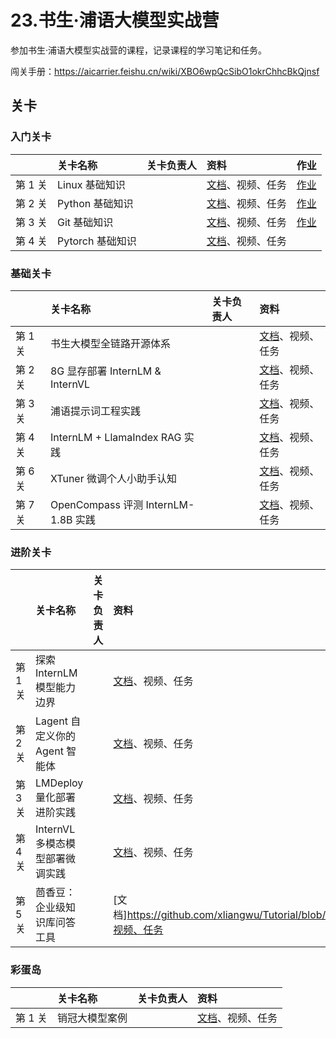 # 23.书生·浦语大模型实战营

参加书生·浦语大模型实战营的课程，记录课程的学习笔记和任务。

闯关手册：https://aicarrier.feishu.cn/wiki/XBO6wpQcSibO1okrChhcBkQjnsf

## 关卡

### 入门关卡

||关卡名称|关卡负责人|资料|作业|
|:-----|:----|:----|:-----|:-----|
|第 1 关| Linux 基础知识 ||[文档](https://github.com/xliangwu/Tutorial/blob/camp3/docs/L0/Linux)、视频、任务|[作业](./大模型实战营/01-L0第一关.md)|
|第 2 关| Python 基础知识 | | [文档](https://github.com/xliangwu/Tutorial/blob/camp3/docs/L0/Python)、视频、任务 |[作业](./大模型实战营/02-L0第二关.md)|
|第 3 关| Git 基础知识||[文档](https://github.com/xliangwu/Tutorial/blob/camp3/docs/L0/Git)、视频、任务|[作业](./大模型实战营/03-L0第三关.md)|
|第 4 关| Pytorch 基础知识|| [文档](https://github.com/xliangwu/Tutorial/blob/camp3/docs/L0/PyTorch)、视频、任务 ||


### 基础关卡


||关卡名称|关卡负责人|资料|
|:-----|:----|:----|:-----|
|第 1 关| 书生大模型全链路开源体系 ||[文档](https://github.com/xliangwu/Tutorial/blob/camp3/docs/L1/ToolChain)、视频、任务|
|第 2 关| 8G 显存部署 InternLM & InternVL | | [文档](https://github.com/xliangwu/Tutorial/blob/camp3/docs/L1/HelloIntern)、视频、任务 |
|第 3 关| 浦语提示词工程实践 ||[文档](https://github.com/xliangwu/Tutorial/blob/camp3/docs/L1/Prompt)、视频、任务|
|第 4 关| InternLM + LlamaIndex RAG 实践 || [文档](https://github.com/xliangwu/Tutorial/blob/camp3/docs/L1/LlamaIndex)、视频、任务 |
|第 6 关| XTuner 微调个人小助手认知 || [文档](https://github.com/xliangwu/Tutorial/blob/camp3/docs/L1/XTuner)、视频、任务 |
|第 7 关| OpenCompass 评测 InternLM-1.8B 实践 || [文档](OpenCompass)、视频、任务 |



### 进阶关卡

||关卡名称|关卡负责人|资料|
|:-----|:----|:----|:-----|
|第 1 关| 探索 InternLM 模型能力边界 ||[文档](https://github.com/xliangwu/Tutorial/blob/camp3/docs/L2/BadCase)、视频、任务|
|第 2 关| Lagent 自定义你的 Agent 智能体 | | [文档](https://github.com/xliangwu/Tutorial/blob/camp3/docs/L2/Lagent)、视频、任务 |
|第 3 关| LMDeploy 量化部署进阶实践 ||[文档](https://github.com/xliangwu/Tutorial/blob/camp3/docs/L2/LMDeploy)、视频、任务|
|第 4 关| InternVL 多模态模型部署微调实践 || [文档](https://github.com/xliangwu/Tutorial/blob/camp3/docs/L2/LMDeploy)、视频、任务 |
|第 5 关| 茴香豆：企业级知识库问答工具|| [文档]https://github.com/xliangwu/Tutorial/blob/camp3/(docs/L2/Huixiangdou)、视频、任务 |


### 彩蛋岛

||关卡名称|关卡负责人|资料|
|:-----|:----|:----|:-----|
|第 1 关| 销冠大模型案例 ||[文档](docs/EasterEgg/StreamerSales)、视频、任务|

<br><br>
<Vssue :title="$title" />